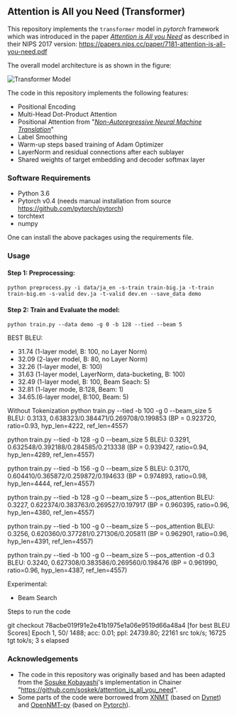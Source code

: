 ## Attention is All you Need (Transformer)

This repository implements the `transformer` model in *pytorch* framework which was introduced in the paper *[Attention is All you Need](https://arxiv.org/abs/1706.03762)* as described in their
NIPS 2017 version: https://papers.nips.cc/paper/7181-attention-is-all-you-need.pdf


The overall model architecture is as shown in the figure:

![][transformer]

[transformer]: img/transformer.png "Transformer Model"


The code in this repository implements the following features:
* Positional Encoding
* Multi-Head Dot-Product Attention
* Positional Attention from "*[Non-Autoregressive Neural Machine Translation](https://arxiv.org/abs/1711.02281)*"
* Label Smoothing
* Warm-up steps based training of Adam Optimizer
* LayerNorm and residual connections after each sublayer
* Shared weights of target embedding and decoder softmax layer

### Software Requirements
* Python 3.6
* Pytorch v0.4 (needs manual installation from source https://github.com/pytorch/pytorch)
* torchtext
* numpy

One can install the above packages using the requirements file.

### Usage

#### Step 1: Preprocessing:
`python preprocess.py -i data/ja_en -s-train train-big.ja -t-train train-big.en -s-valid dev.ja -t-valid dev.en --save_data demo`

#### Step 2: Train and Evaluate the model:
`python train.py --data demo -g 0 -b 128 --tied --beam 5`


BEST BLEU:
- 31.74 (1-layer model, B: 100, no Layer Norm)
- 32.09 (2-layer model, B: 80, no Layer Norm)
- 32.26 (1-layer model, B: 100)
- 31.63 (1-layer model, LayerNorm, data-bucketing, B: 100)
- 32.49 (1-layer model, B: 100, Beam Seach: 5)
- 32.81 (1-layer mode, B:128, Beam: 1)
- 34.65.(6-layer model, B:100, Beam: 5)

Without Tokenization
python train.py --tied -b 100 -g 0 --beam_size 5
BLEU: 0.3133, 0.638323/0.384471/0.269708/0.199853 (BP = 0.923720, ratio=0.93, hyp_len=4222, ref_len=4557)

python train.py --tied -b 128 -g 0 --beam_size 5
BLEU: 0.3291, 0.632548/0.392188/0.284585/0.213338 (BP = 0.939427, ratio=0.94, hyp_len=4289, ref_len=4557)

python train.py --tied -b 156 -g 0 --beam_size 5
BLEU: 0.3170, 0.604410/0.365872/0.259872/0.194633 (BP = 0.974893, ratio=0.98, hyp_len=4444, ref_len=4557)

python train.py --tied -b 128 -g 0 --beam_size 5 --pos_attention
BLEU: 0.3227, 0.622374/0.383763/0.269527/0.197917 (BP = 0.960395, ratio=0.96, hyp_len=4380, ref_len=4557)

python train.py --tied -b 100 -g 0 --beam_size 5 --pos_attention
BLEU: 0.3256, 0.620360/0.377281/0.271306/0.205811 (BP = 0.962901, ratio=0.96, hyp_len=4391, ref_len=4557)

python train.py --tied -b 100 -g 0 --beam_size 5 --pos_attention -d 0.3
BLEU: 0.3240, 0.627308/0.383586/0.269560/0.198476 (BP = 0.961990, ratio=0.96, hyp_len=4387, ref_len=4557)

Experimental:
- Beam Search

Steps to run the code



git checkout 78acbe019f91e2e41b1975e1a06e9519d66a48a4 [for best BLEU Scores]
Epoch  1,    50/ 1488; acc:   0.01; ppl: 24739.80; 22161 src tok/s; 16725 tgt tok/s;      3 s elapsed

### Acknowledgements
* The code in this repository was originally based and has been adapted from the [Sosuke Kobayashi](https://github.com/soskek)'s implementation in Chainer "https://github.com/soskek/attention_is_all_you_need".
* Some parts of the code were borrowed from [XNMT](https://github.com/neulab/xnmt/tree/master/xnmt) (based on [Dynet](https://github.com/clab/dynet)) and [OpenNMT-py](https://github.com/OpenNMT/OpenNMT-py) (based on [Pytorch](https://github.com/pytorch/pytorch)).